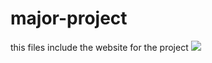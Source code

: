 # major-project
this files include the website for the project
<img src="C:\Users\saifa\Pictures\Screenshots\Screenshot 2025-03-16 152724.png">
